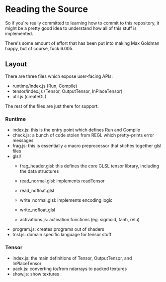 # Reading the Source

So if you're really committed to learning how to commit to this repository, it might be a pretty good idea to understand how all of this stuff is implemented. 

There's some amount of effort that has been put into making Max Goldman happy, but of course, fuck 6.005. 

## Layout

There are three files which expose user-facing APIs:

- runtime/index.js (Run, Compile)
- tensor/index.js (Tensor, OutputTensor, InPlaceTensor)
- util.js (createGL)

The rest of the files are just there for support. 

### Runtime

- index.js: this is the entry point which defines Run and Compile
- check.js: a bunch of code stolen from REGL which pretty-prints error messages
- frag.js: this is essentially a macro preprocessor that stiches together glsl files
- glsl/
	- frag_header.glsl: this defines the core GLSL tensor library, including the data structures

	- read_normal.glsl: implements readTensor
	- read_nofloat.glsl

	- write_normal.glsl: implements encoding logic
	- write_nofloat.glsl

	- activations.js: activation functions (eg. sigmoid, tanh, relu)
- program.js: creates programs out of shaders
- tnsl.js: domain specific language for tensor stuff


### Tensor

- index.js: the main definitions of Tensor, OutputTensor, and InPlaceTensor
- pack.js: converting to/from ndarrays to packed textures
- show.js: show textures